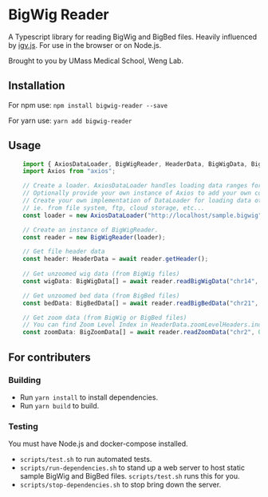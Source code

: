 # BigWig Reader
A Typescript library for reading BigWig and BigBed files. Heavily influenced by [igv.js](https://github.com/igvteam/igv.js). For use in the browser or on Node.js.

Brought to you by UMass Medical School, Weng Lab.

## Installation

For npm use: `npm install bigwig-reader --save`

For yarn use: `yarn add bigwig-reader`

## Usage
```typescript
    import { AxiosDataLoader, BigWigReader, HeaderData, BigWigData, BigBedData, BigZoomData } from "bigwig-reader";
    import Axios from "axios";

    // Create a loader. AxiosDataLoader handles loading data ranges for http requests.
    // Optionally provide your own instance of Axios to add your own configurations.
    // Create your own implementation of DataLoader for loading data other ways, 
    // ie. from file system, ftp, cloud storage, etc...
    const loader = new AxiosDataLoader("http://localhost/sample.bigwig", /* Optional */ Axios.create());

    // Create an instance of BigWigReader.
    const reader = new BigWigReader(loader);

    // Get file header data
    const header: HeaderData = await reader.getHeader();
    
    // Get unzoomed wig data (from BigWig files)
    const wigData: BigWigData[] = await reader.readBigWigData("chr14", 19_485_000, "chr14", 20_000_100);

    // Get unzoomed bed data (from BigBed files)
    const bedData: BigBedData[] = await reader.readBigBedData("chr21", 10_000_000, "chr21", 20_000_000);

    // Get zoom data (from BigWig or BigBed files)
    // You can find Zoom Level Index in HeaderData.zoomLevelHeaders.index
    const zoomData: BigZoomData[] = await reader.readZoomData("chr2", 0, "chr6", 1000, /* Zoom Level Index */ 9);
```

## For contributers

### Building
* Run `yarn install` to install dependencies.
* Run `yarn build` to build.

### Testing
You must have Node.js and docker-compose installed. 
* `scripts/test.sh` to run automated tests.
* `scripts/run-dependencies.sh` to stand up a web server to host static sample BigWig and BigBed files. `scripts/test.sh` runs this for you.
* `scripts/stop-dependencies.sh` to stop bring down the server.